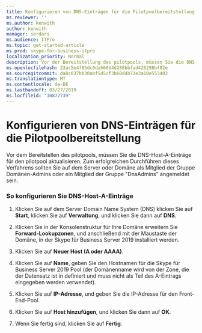 ```yaml
---
title: Konfigurieren von DNS-Einträgen für die Pilotpoolbereitstellung
ms.reviewer: ''
ms.author: kenwith
author: kenwith
manager: serdars
ms.audience: ITPro
ms.topic: get-started-article
ms.prod: skype-for-business-itpro
localization_priority: Normal
description: Vor der Bereitstellung des pilotpools, müssen Sie die DNS-Host-A-Einträge für den pilotpool aktualisieren. Zum erfolgreichen Durchführen dieses Verfahrens sollten Sie auf dem Server oder Domäne als Mitglied der Gruppe Domänen-Admins oder ein Mitglied der Gruppe "DnsAdmins" angemeldet sein.
ms.openlocfilehash: 23ac5e4f85dc0da560b4d288bbfad426298bf82e
ms.sourcegitcommit: da8c037bb30abf5d5cf3b60d4b71e3a10e553402
ms.translationtype: MT
ms.contentlocale: de-DE
ms.lasthandoff: 03/27/2019
ms.locfileid: "30872739"
---
```

# <a name="configure-dns-records-for-pilot-pool-deployment"></a>Konfigurieren von DNS-Einträgen für die Pilotpoolbereitstellung

Vor dem Bereitstellen des pilotpools, müssen Sie die DNS-Host-A-Einträge für den pilotpool aktualisieren. Zum erfolgreichen Durchführen dieses Verfahrens sollten Sie auf dem Server oder Domäne als Mitglied der Gruppe Domänen-Admins oder ein Mitglied der Gruppe "DnsAdmins" angemeldet sein.
  
### <a name="to-configure-dns-host-a-records"></a>So konfigurieren Sie DNS-Host-A-Einträge

1. Klicken Sie auf dem Server Domain Name System (DNS) klicken Sie auf **Start**, klicken Sie auf **Verwaltung**, und klicken Sie dann auf **DNS**.
    
2. Klicken Sie in der Konsolenstruktur für Ihre Domäne erweitern Sie **Forward-Lookupzonen**, und anschließend mit der Maustaste der Domäne, in der Skype für Business Server 2019 installiert werden.
    
3. Klicken Sie auf **Neuer Host (A oder AAAA)**.
    
4. Klicken Sie auf **Name**, geben Sie den Hostnamen für die Skype für Business Server 2019 Pool (der Domänenname wird von der Zone, die der Datensatz ist in definiert und muss nicht als Teil des A-Eintrags eingegeben werden verwendet).
    
5. Klicken Sie auf **IP-Adresse**, und geben Sie die IP-Adresse für den Front-End-Pool.
    
6. Klicken Sie auf **Host hinzufügen**, und klicken Sie dann auf **OK**. 
    
7. Wenn Sie fertig sind, klicken Sie auf **Fertig**.
    


